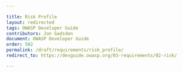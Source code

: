 ```yaml
---

title: Risk Profile
layout: redirected
tags: OWASP Developer Guide
contributors: Jon Gadsden
document: OWASP Developer Guide
order: 502
permalink: /draft/requirements/risk_profile/
redirect_to: https://devguide.owasp.org/03-requirements/02-risk/

---
```

